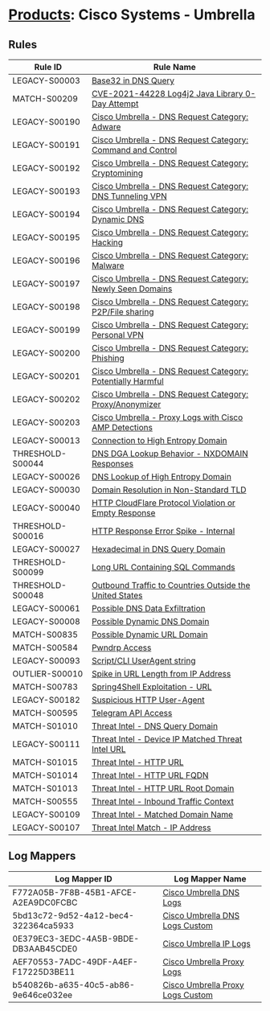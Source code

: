 # [Products](README.md): Cisco Systems - Umbrella

## Rules

|Rule ID|Rule Name|
|----|----|
|LEGACY-S00003|[Base32 in DNS Query](../rules/LEGACY-S00003.md)|
|MATCH-S00209|[CVE-2021-44228 Log4j2 Java Library 0-Day Attempt](../rules/MATCH-S00209.md)|
|LEGACY-S00190|[Cisco Umbrella - DNS Request Category: Adware](../rules/LEGACY-S00190.md)|
|LEGACY-S00191|[Cisco Umbrella - DNS Request Category: Command and Control](../rules/LEGACY-S00191.md)|
|LEGACY-S00192|[Cisco Umbrella - DNS Request Category: Cryptomining](../rules/LEGACY-S00192.md)|
|LEGACY-S00193|[Cisco Umbrella - DNS Request Category: DNS Tunneling VPN](../rules/LEGACY-S00193.md)|
|LEGACY-S00194|[Cisco Umbrella - DNS Request Category: Dynamic DNS](../rules/LEGACY-S00194.md)|
|LEGACY-S00195|[Cisco Umbrella - DNS Request Category: Hacking](../rules/LEGACY-S00195.md)|
|LEGACY-S00196|[Cisco Umbrella - DNS Request Category: Malware](../rules/LEGACY-S00196.md)|
|LEGACY-S00197|[Cisco Umbrella - DNS Request Category: Newly Seen Domains](../rules/LEGACY-S00197.md)|
|LEGACY-S00198|[Cisco Umbrella - DNS Request Category: P2P/File sharing](../rules/LEGACY-S00198.md)|
|LEGACY-S00199|[Cisco Umbrella - DNS Request Category: Personal VPN](../rules/LEGACY-S00199.md)|
|LEGACY-S00200|[Cisco Umbrella - DNS Request Category: Phishing](../rules/LEGACY-S00200.md)|
|LEGACY-S00201|[Cisco Umbrella - DNS Request Category: Potentially Harmful](../rules/LEGACY-S00201.md)|
|LEGACY-S00202|[Cisco Umbrella - DNS Request Category: Proxy/Anonymizer](../rules/LEGACY-S00202.md)|
|LEGACY-S00203|[Cisco Umbrella - Proxy Logs with Cisco AMP Detections](../rules/LEGACY-S00203.md)|
|LEGACY-S00013|[Connection to High Entropy Domain](../rules/LEGACY-S00013.md)|
|THRESHOLD-S00044|[DNS DGA Lookup Behavior - NXDOMAIN Responses](../rules/THRESHOLD-S00044.md)|
|LEGACY-S00026|[DNS Lookup of High Entropy Domain](../rules/LEGACY-S00026.md)|
|LEGACY-S00030|[Domain Resolution in Non-Standard TLD](../rules/LEGACY-S00030.md)|
|LEGACY-S00040|[HTTP CloudFlare Protocol Violation or Empty Response](../rules/LEGACY-S00040.md)|
|THRESHOLD-S00016|[HTTP Response Error Spike - Internal](../rules/THRESHOLD-S00016.md)|
|LEGACY-S00027|[Hexadecimal in DNS Query Domain](../rules/LEGACY-S00027.md)|
|THRESHOLD-S00099|[Long URL Containing SQL Commands](../rules/THRESHOLD-S00099.md)|
|THRESHOLD-S00048|[Outbound Traffic to Countries Outside the United States](../rules/THRESHOLD-S00048.md)|
|LEGACY-S00061|[Possible DNS Data Exfiltration](../rules/LEGACY-S00061.md)|
|LEGACY-S00008|[Possible Dynamic DNS Domain](../rules/LEGACY-S00008.md)|
|MATCH-S00835|[Possible Dynamic URL Domain](../rules/MATCH-S00835.md)|
|MATCH-S00584|[Pwndrp Access](../rules/MATCH-S00584.md)|
|LEGACY-S00093|[Script/CLI UserAgent string](../rules/LEGACY-S00093.md)|
|OUTLIER-S00010|[Spike in URL Length from IP Address](../rules/OUTLIER-S00010.md)|
|MATCH-S00783|[Spring4Shell Exploitation - URL](../rules/MATCH-S00783.md)|
|LEGACY-S00182|[Suspicious HTTP User-Agent](../rules/LEGACY-S00182.md)|
|MATCH-S00595|[Telegram API Access](../rules/MATCH-S00595.md)|
|MATCH-S01010|[Threat Intel - DNS Query Domain](../rules/MATCH-S01010.md)|
|LEGACY-S00111|[Threat Intel - Device IP Matched Threat Intel URL](../rules/LEGACY-S00111.md)|
|MATCH-S01015|[Threat Intel - HTTP URL](../rules/MATCH-S01015.md)|
|MATCH-S01014|[Threat Intel - HTTP URL FQDN](../rules/MATCH-S01014.md)|
|MATCH-S01013|[Threat Intel - HTTP URL Root Domain](../rules/MATCH-S01013.md)|
|MATCH-S00555|[Threat Intel - Inbound Traffic Context](../rules/MATCH-S00555.md)|
|LEGACY-S00109|[Threat Intel - Matched Domain Name](../rules/LEGACY-S00109.md)|
|LEGACY-S00107|[Threat Intel Match - IP Address](../rules/LEGACY-S00107.md)|


## Log Mappers

|Log Mapper ID|Log Mapper Name|
|----|----|
|F772A05B-7F8B-45B1-AFCE-A2EA9DC0FCBC|[Cisco Umbrella DNS Logs](../mappings/F772A05B-7F8B-45B1-AFCE-A2EA9DC0FCBC.md)|
|5bd13c72-9d52-4a12-bec4-322364ca5933|[Cisco Umbrella DNS Logs Custom](../mappings/5bd13c72-9d52-4a12-bec4-322364ca5933.md)|
|0E379EC3-3EDC-4A5B-9BDE-DB3AAB45CDE0|[Cisco Umbrella IP Logs](../mappings/0E379EC3-3EDC-4A5B-9BDE-DB3AAB45CDE0.md)|
|AEF70553-7ADC-49DF-A4EF-F17225D3BE11|[Cisco Umbrella Proxy Logs](../mappings/AEF70553-7ADC-49DF-A4EF-F17225D3BE11.md)|
|b540826b-a635-40c5-ab86-9e646ce032ee|[Cisco Umbrella Proxy Logs Custom](../mappings/b540826b-a635-40c5-ab86-9e646ce032ee.md)|


